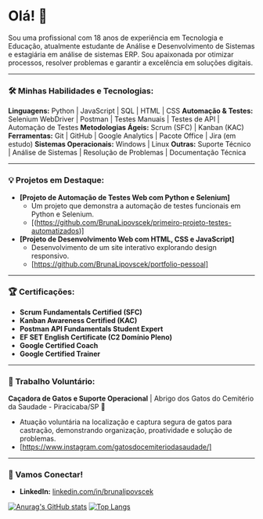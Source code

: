 # Olá! 👋

Sou uma profissional com 18 anos de experiência em Tecnologia e Educação, atualmente estudante de Análise e Desenvolvimento de Sistemas e estagiária em análise de sistemas ERP. Sou apaixonada por otimizar processos, resolver problemas e garantir a excelência em soluções digitais.

---

### 🛠️ Minhas Habilidades e Tecnologias:

**Linguagens:** Python | JavaScript | SQL | HTML | CSS
**Automação & Testes:** Selenium WebDriver | Postman | Testes Manuais | Testes de API | Automação de Testes
**Metodologias Ágeis:** Scrum (SFC) | Kanban (KAC)
**Ferramentas:** Git | GitHub | Google Analytics | Pacote Office | Jira (em estudo)
**Sistemas Operacionais:** Windows | Linux
**Outras:** Suporte Técnico | Análise de Sistemas | Resolução de Problemas | Documentação Técnica

---

### 💡 Projetos em Destaque:

* **[Projeto de Automação de Testes Web com Python e Selenium]**
    * Um projeto que demonstra a automação de testes funcionais em Python e Selenium.
    * [(https://github.com/BrunaLipovscek/primeiro-projeto-testes-automatizados)]
* **[Projeto de Desenvolvimento Web com HTML, CSS e JavaScript]**
    * Desenvolvimento de um site interativo explorando design responsivo.
    * [https://github.com/BrunaLipovscek/portfolio-pessoal]

---

### 🏆 Certificações:

* **Scrum Fundamentals Certified (SFC)**
* **Kanban Awareness Certified (KAC)**
* **Postman API Fundamentals Student Expert**
* **EF SET English Certificate (C2 Domínio Pleno)**
* **Google Certified Coach**
* **Google Certified Trainer**

---

### 🌱 Trabalho Voluntário:

**Caçadora de Gatos e Suporte Operacional** | Abrigo dos Gatos do Cemitério da Saudade - Piracicaba/SP 🐾
* Atuação voluntária na localização e captura segura de gatos para castração, demonstrando organização, proatividade e solução de problemas.
* [https://www.instagram.com/gatosdocemiteriodasaudade/]

---

### 💬 Vamos Conectar!

* **LinkedIn:** [linkedin.com/in/brunalipovscek](https://linkedin.com/in/brunalipovscek)

[![Anurag's GitHub stats](https://github-readme-stats.vercel.app/api?username=brunalipovscek&show_icons=true&theme=synthwave)](https://github.com/anuraghazra/github-readme-stats)
[![Top Langs](https://github-readme-stats.vercel.app/api/top-langs/?username=brunalipovscek&layout=compact&theme=synthwave)](https://github.com/anuraghazra/github-readme-stats)
